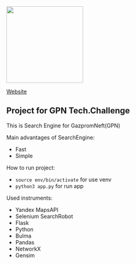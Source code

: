 <img src=https://reg.gpn-techchallenge.ru/assets/images/side.png width=200 />

[Website](http://178.154.255.17:5000/)

Project for GPN Tech.Challenge
-----------
This is Search Engine for GazpromNeft(GPN)

Main advantages of SearchEngine:
* Fast
* Simple

How to run project:
* `source env/bin/activate` for use venv
* `python3 app.py` for run app

Used instruments:

* Yandex MapsAPI
* Selenium SearchRobot
* Flask
* Python
* Bulma
* Pandas
* NetworkX
* Gensim